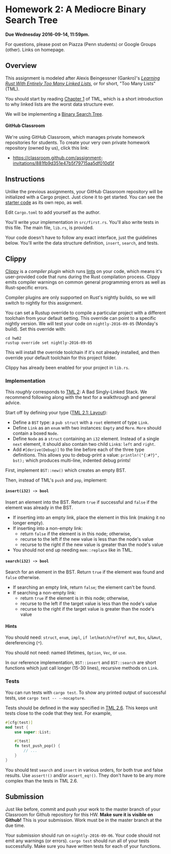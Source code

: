 # Homework 2: A Mediocre Binary Search Tree

**Due Wednesday 2016-09-14, 11:59pm.**

For questions, please post on Piazza (Penn students) or Google Groups (other).
Links on homepage.

## Overview

This assignment is modeled after Alexis Beingessner (Gankro)'s [_Learning Rust
With Entirely Too Many Linked Lists_][TML], or for short, "Too Many Lists" (TML).


You should start by reading [Chapter 1][TML] of TML, which is a short
introduction to why linked lists are the worst data structure ever.

We will be implementing a [Binary Search Tree][BST].

[TML]: http://cglab.ca/~abeinges/blah/too-many-lists/book/
[BST]: https://en.wikipedia.org/wiki/Binary_search_tree

#### GitHub Classroom

We're using GitHub Classroom, which manages private homework repositories
for students. To create your very own private homework repository (owned by
us), click this link:

* https://classroom.github.com/assignment-invitations/881fb9d351e47b5f79715aa5df010d5f

## Instructions

Unlike the previous assignments, your GitHub Classroom repository will be
initialized with a Cargo project. Just clone it to get started. You can see the
[starter code] as its own repo, as well.

Edit `Cargo.toml` to add yourself as the author.

You'll write your implementation in `src/first.rs`. You'll also write tests
in this file. The main file, `lib.rs`, is provided.

Your code doesn't have to follow any exact interface, just the guidelines below.
You'll write the data structure definition, `insert`, `search`, and tests.

[starter code]: https://github.com/cis198-2016f/hw02

## Clippy

[Clippy] is a _compiler plugin_ which runs [lints] on your code, which means
it's user-provided code that runs during the Rust compilation process. Clippy
emits compiler warnings on common general programming errors as well as
Rust-specific errors.

Compiler plugins are only supported on Rust's nightly builds, so we will switch
to nightly for this assignment.

You can set a Rustup override to compile a particular project with a different
toolchain from your default setting. This override can point to a specific
nightly version. We will test your code on `nightly-2016-09-05` (Monday's
build). Set this override with:

```
cd hw02
rustup override set nightly-2016-09-05
```

This will install the override toolchain if it's not already
installed, and then override your default toolchain for this project folder.

Clippy has already been enabled for your project in `lib.rs`.

[Clippy]: https://github.com/Manishearth/rust-clippy
[lints]: https://en.wikipedia.org/wiki/Lint_%28software%29

### Implementation

This _roughly_ corresponds to [TML 2]: A Bad Singly-Linked Stack. We recommend
following along with the text for a walkthrough and general advice.

Start off by defining your type ([TML 2.1: Layout][TML 2.1]):

[TML 2]: http://cglab.ca/~abeinges/blah/too-many-lists/book/first.html
[TML 2.1]: http://cglab.ca/~abeinges/blah/too-many-lists/book/first-layout.html

* Define a `BST` type: a `pub struct` with a `root` element of type `Link`.
* Define `Link` as an `enum` with two instances: `Empty` and `More`.
  `More` should contain a boxed `Node`.
* Define `Node` as a `struct` containing an `i32` element. Instead of a single
  `next` element, it should also contain two child `Link`s: `left` and `right`.
* Add `#[derive(Debug)]` to the line before each of the three type definitions.
  This allows you to debug-print a value: `println!("{:#?}", bst);`
  which produces multi-line, indented debug prints!

First, implement `BST::new()` which creates an empty BST.

Then, instead of TML's `push` and `pop`, implement:

#### `insert(i32) -> bool`

Insert an element into the BST. Return `true` if successful and `false` if the
element was already in the BST.

* If inserting into an empty link, place the element in this link (making it
  no longer empty).
* If inserting into a non-empty link:
  * return `false` if the element is in this node; otherwise,
  * recurse to the left if the new value is less than the node's value
  * recurse to the right if the new value is greater than the node's value
* You should not end up needing `mem::replace` like in TML.

#### `search(i32) -> bool`

Search for an element in the BST. Return `true` if the element was found and
`false` otherwise.

* If searching an empty link, return `false`; the element can't be found.
* If searching a non-empty link:
  * return `true` if the element is in this node; otherwise,
  * recurse to the left if the target value is less than the node's value
  * recurse to the right if the target value is greater than the node's value

#### Hints

You should need: `struct`, `enum`, `impl`, `if let`/`match`/`ref`/`ref mut`, `Box`,
`&`/`&mut`, dereferencing (`*`).

You should not need: named lifetimes, `Option`, `Vec`, or `use`.

In our reference implementation, `BST::insert` and `BST::search` are short
functions which just call longer (15-30 lines), recursive methods on `Link`.

### Tests

You can run tests with `cargo test`. To show any printed output of successful
tests, use `cargo test -- --nocapture`.

Tests should be defined in the way specified in
[TML 2.6](http://cglab.ca/~abeinges/blah/too-many-lists/book/first-test.html).
This keeps unit tests close to the code that they test. For example,

```rust
#[cfg(test)]
mod test {
    use super::List;

    #[test]
    fn test_push_pop() {
        // ...
    }
}
```

You should test `search` and `insert` in various orders, for both true and
false results. Use `assert!()` and/or `assert_eq!()`. They don't have
to be any more complex than the tests in TML 2.6.

## Submission

Just like before, commit and push your work to the master branch of your
Classroom for Github repository for this HW. **Make sure it is visible on
Github!** This is your submission. Work must be in the master branch at the
due time.

Your submission should run on `nightly-2016-09-06`.
Your code should not emit any warnings (or errors).
`cargo test` should run all of your tests successfully.
Make sure you have written tests for each of your functions.
